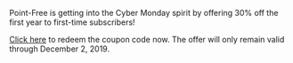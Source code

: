 Point-Free is getting into the Cyber Monday spirit by offering 30% off the first year to first-time subscribers!

[Click here](https://www.pointfree.co/discounts/cyber-monday-2019) to redeem the coupon code now. The offer will only remain valid through December 2, 2019.
